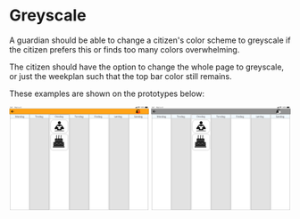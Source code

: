 # Greyscale
A guardian should be able to change a citizen's color scheme to greyscale if the citizen prefers this or finds too many colors overwhelming.

The citizen should have the option to change the whole page to greyscale, or just the weekplan such that the top bar color still remains.

These examples are shown on the prototypes below:

<img src="./images/GreyscaleOrangeBar.png" alt="orange" width="250">
<img src="./images/GreyscaleGreyBar.png" alt="orange" width="250">

